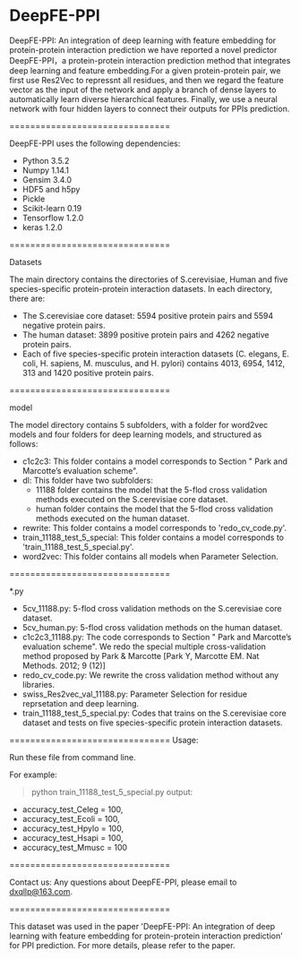 # DeepFE-PPI
DeepFE-PPI: An integration of deep learning with feature embedding for protein-protein interaction prediction
we have reported a novel predictor DeepFE-PPI，a protein-protein interaction prediction method that integrates deep learning and feature embedding.For a given protein-protein pair, we first use Res2Vec to repressnt all residues, and then we regard the feature vector as the input of the network and apply a branch of dense layers to automatically learn diverse hierarchical features. Finally, we use a neural network with four hidden layers to connect their outputs for PPIs prediction.

===============================

DeepFE-PPI uses the following dependencies:

 * Python 3.5.2
 * Numpy 1.14.1
 * Gensim 3.4.0
 * HDF5 and h5py 
 * Pickle 
 * Scikit-learn 0.19
 * Tensorflow 1.2.0
 * keras 1.2.0

===============================

Datasets

The main directory contains the directories of S.cerevisiae, Human and five species-specific protein-protein interaction datasets. In each directory, there are:

 * The S.cerevisiae core dataset: 5594 positive protein pairs and 5594 negative protein pairs. 
 * The human dataset: 3899 positive protein pairs and 4262 negative protein pairs.
 * Each of five species-specific protein interaction datasets (C. elegans, E. coli, H. sapiens, M. musculus, and H. pylori) contains 4013, 6954, 1412, 313 and 1420 positive protein pairs.

===============================

model

The model directory contains 5 subfolders, with a folder for word2vec models and four folders for deep learning models, and structured as follows: 
 * c1c2c3: This folder contains a model corresponds to Section " Park and Marcotte’s evaluation scheme".
 * dl: This folder have two subfolders: 
     * 11188 folder contains the model that the 5-flod cross validation methods executed on the S.cerevisiae core dataset.
     * human folder contains the model that the 5-flod cross validation methods executed on the human dataset.
 * rewrite: This folder contains a model corresponds to 'redo_cv_code.py'.
 * train_11188_test_5_special: This folder contains a model corresponds to 'train_11188_test_5_special.py'.
 * word2vec: This folder contains all models when Parameter Selection. 
 
===============================

*.py

 * 5cv_11188.py: 5-flod cross validation methods on the S.cerevisiae core dataset.
 * 5cv_human.py: 5-flod cross validation methods on the human dataset.
 * c1c2c3_11188.py: The code corresponds to Section " Park and Marcotte’s evaluation scheme". We redo the special multiple cross-validation method proposed by Park & Marcotte [Park Y, Marcotte EM. Nat Methods. 2012; 9 (12)]
 * redo_cv_code.py: We rewrite the cross validation method without any libraries.
 * swiss_Res2vec_val_11188.py: Parameter Selection for residue reprsetation and deep learning.
 * train_11188_test_5_special.py: Codes that trains on the S.cerevisiae core dataset and tests on five species-specific protein interaction datasets.

===============================
Usage: 

Run these file from command line. 

For example:
>python train_11188_test_5_special.py
output:  
 * accuracy_test_Celeg = 100, 
 * accuracy_test_Ecoli = 100, 
 * accuracy_test_Hpylo = 100, 
 * accuracy_test_Hsapi = 100, 
 * accuracy_test_Mmusc = 100


===============================

Contact us:
Any questions about DeepFE-PPI, please email to dxqllp@163.com.


===============================

This dataset was used in the paper 'DeepFE-PPI: An integration of deep learning with feature embedding for protein-protein interaction prediction' for PPI prediction. For more details, please refer to the paper.

